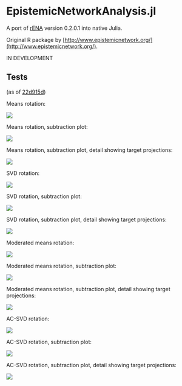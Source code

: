 # EpistemicNetworkAnalysis.jl

A port of [rENA](https://rdrr.io/cran/rENA/) version 0.2.0.1 into native Julia.

Original R package by [http://www.epistemicnetwork.org/](http://www.epistemicnetwork.org/).

IN DEVELOPMENT

## Tests

(as of [22d915d](https://github.com/snotskie/EpistemicNetworkAnalysis.jl/commit/22d915dd917824799d00f6436e03b74bd234772f))

Means rotation:

![](examples/images/mr1.png)

Means rotation, subtraction plot:

![](examples/images/mr1-sub.png)

Means rotation, subtraction plot, detail showing target projections:

![](examples/images/mr1-sub-detail.png)

SVD rotation:

![](examples/images/svd.png)

SVD rotation, subtraction plot:

![](examples/images/svd-sub.png)

SVD rotation, subtraction plot, detail showing target projections:

![](examples/images/svd-sub-detail.png)

Moderated means rotation:

![](examples/images/mmr1.png)

Moderated means rotation, subtraction plot:

![](examples/images/mmr1-sub.png)

Moderated means rotation, subtraction plot, detail showing target projections:

![](examples/images/mmr1-sub-detail.png)

AC-SVD rotation:

![](examples/images/acsvd.png)

AC-SVD rotation, subtraction plot:

![](examples/images/acsvd-sub.png)

AC-SVD rotation, subtraction plot, detail showing target projections:

![](examples/images/acsvd-sub-detail.png)
